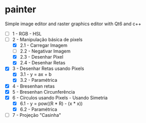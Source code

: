 # painter
Simple image editor and raster graphics editor with Qt6 and c++

- [ ] 1 - RGB - HSL
- [ ] 2 - Manipulação básica de pixels
	- [X] 2.1 - Carregar Imagem
	- [ ] 2.2 - Negativar Imagem
	- [X] 2.3 - Desenhar Pixel
	- [X] 2.4 - Desenhar Retas
- [X] 3 - Desenhar Retas usando Pixels
	- [X] 3.1 - y = ax + b
	- [X] 3.2 - Paramétrica
- [X] 4 - Bresenhan retas
- [X] 5 - Bresenhan Circunferência
- [X] 6 - Círculos usando Pixels - Usando Simetria
	- [X] 6.1 - y = pow((R * R) - (x * x))
	- [X] 6.2 - Paramétrica
- [ ] 7 - Projeção "Casinha"
